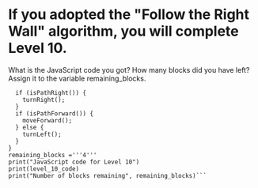# If you adopted the "Follow the Right Wall" algorithm, you will complete Level 10. 
What is the JavaScript code you got? 
How many blocks did you have left? 
Assign it to the variable remaining_blocks.

``` level_10_code = '''while (notDone()) {
  if (isPathRight()) {
    turnRight();
  }
  if (isPathForward()) {
    moveForward();
  } else {
    turnLeft();
  }
}
remaining_blocks ='''4'''
print("JavaScript code for Level 10")
print(level_10_code)
print("Number of blocks remaining", remaining_blocks)```

